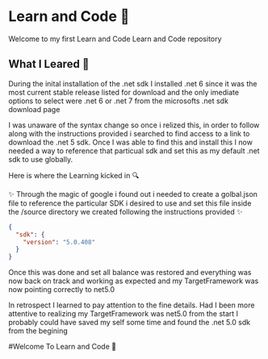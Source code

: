 # Learn and Code :space_invader:
Welcome to my first Learn and Code Learn and Code repository

## What I Leared :scroll:
During the inital installation of the .net sdk I installed .net 6 since it was the most current stable release listed for download and the only imediate options to select were .net 6 or .net 7 from the microsofts .net sdk download page

I was unaware of the syntax change so once i relized this, in order to follow along with the instructions provided i searched to find access to a link to download the .net 5 sdk. Once I was able to find this and install this I now needed a way to reference that particual sdk and set this as my default .net sdk to use globally.

Here is where the Learning kicked in :mag:

:sparkles: Through the magic of google i found out i needed to create a golbal.json file to reference the particular SDK i desired to use and set this file inside the /source directory we created following the instructions provided :sparkles:


``` json
{
  "sdk": {
    "version": "5.0.408"
  }
}
```
Once this was done and set all balance was restored and everything was now back on track and working as expected and my TargetFramework was now pointing correctly to net5.0 

In retrospect I learned to pay attention to the fine details. Had I been more attentive to realizing my TargetFramework was net5.0 from the start I probably could have saved my self some time and found the .net 5.0 sdk from the begining 

#Welcome To Learn and Code :saxophone:



